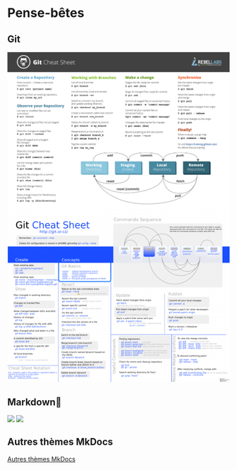 # Pense-bêtes


## Git

![](../img/github-git-cheat-sheeta.png)
![](../img/github-git-cheat-sheetb.png)

## Markdown

![](../img/markdown-cheat-sheeta.png)
![](../img/markdown-cheat-sheetb.png)

## Autres thèmes MkDocs

[Autres thèmes MkDocs](https://github.com/mkdocs/mkdocs/wiki/MkDocs-Themes)
